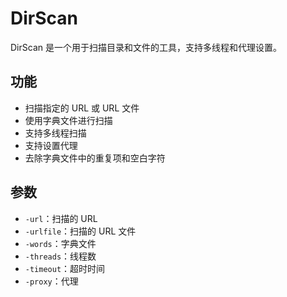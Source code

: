 # DirScan

DirScan 是一个用于扫描目录和文件的工具，支持多线程和代理设置。

## 功能

- 扫描指定的 URL 或 URL 文件
- 使用字典文件进行扫描
- 支持多线程扫描
- 支持设置代理
- 去除字典文件中的重复项和空白字符

## 参数

- `-url`：扫描的 URL
- `-urlfile`：扫描的 URL 文件
- `-words`：字典文件
- `-threads`：线程数
- `-timeout`：超时时间
- `-proxy`：代理